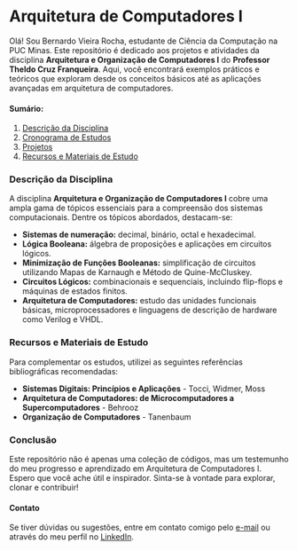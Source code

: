 # Arquitetura de Computadores I

Olá! Sou Bernardo Vieira Rocha, estudante de Ciência da Computação na PUC Minas. Este repositório é dedicado aos projetos e atividades da disciplina **Arquitetura e Organização de Computadores I** do **Professor Theldo Cruz Franqueira**. Aqui, você encontrará exemplos práticos e teóricos que exploram desde os conceitos básicos até as aplicações avançadas em arquitetura de computadores.

#### Sumário:
1. [Descrição da Disciplina](#descrição-da-disciplina)
2. [Cronograma de Estudos](#cronograma-de-estudos)
3. [Projetos](#projetos)
4. [Recursos e Materiais de Estudo](#recursos-e-materiais-de-estudo)

### Descrição da Disciplina
A disciplina **Arquitetura e Organização de Computadores I** cobre uma ampla gama de tópicos essenciais para a compreensão dos sistemas computacionais. Dentre os tópicos abordados, destacam-se:

- **Sistemas de numeração:** decimal, binário, octal e hexadecimal.
- **Lógica Booleana:** álgebra de proposições e aplicações em circuitos lógicos.
- **Minimização de Funções Booleanas:** simplificação de circuitos utilizando Mapas de Karnaugh e Método de Quine-McCluskey.
- **Circuitos Lógicos:** combinacionais e sequenciais, incluindo flip-flops e máquinas de estados finitos.
- **Arquitetura de Computadores:** estudo das unidades funcionais básicas, microprocessadores e linguagens de descrição de hardware como Verilog e VHDL.

### Recursos e Materiais de Estudo
Para complementar os estudos, utilizei as seguintes referências bibliográficas recomendadas:

- **Sistemas Digitais: Princípios e Aplicações** - Tocci, Widmer, Moss
- **Arquitetura de Computadores: de Microcomputadores a Supercomputadores** - Behrooz
- **Organização de Computadores** - Tanenbaum

### Conclusão
Este repositório não é apenas uma coleção de códigos, mas um testemunho do meu progresso e aprendizado em Arquitetura de Computadores I. Espero que você ache útil e inspirador. Sinta-se à vontade para explorar, clonar e contribuir!

#### Contato
Se tiver dúvidas ou sugestões, entre em contato comigo pelo [e-mail](mailto:bernardo.rocha.676403@pucminas.br) ou através do meu perfil no [LinkedIn](https://www.linkedin.com/in/bernardovieirarocha/).
